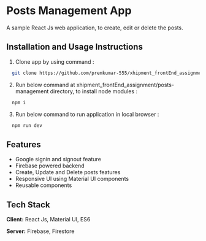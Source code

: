 
# Posts Management App

A sample React Js web application, to create, edit or delete the posts.




## Installation and Usage Instructions

1. Clone app by using command : 

```bash
  git clone https://github.com/premkumar-555/xhipment_frontEnd_assignment.git

```

2.  Run below command at xhipment_frontEnd_assignment/posts-management directory,  to install node modules : 

```bash
  npm i

```

3. Run below command to run application in local browser : 

```bash
  npm run dev

```
## Features

- Google signin and signout feature
- Firebase powered backend
- Create, Update and Delete posts features
- Responsive UI using Material UI components
- Reusable components


## Tech Stack

**Client:** React Js, Material UI, ES6

**Server:** Firebase, Firestore


